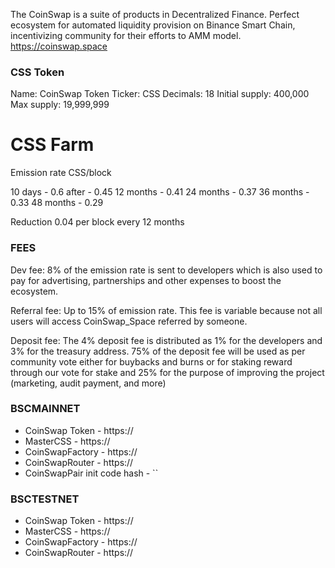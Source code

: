 The CoinSwap is a suite of products in Decentralized Finance. Perfect ecosystem for automated liquidity provision on Binance Smart Chain, incentivizing community for their efforts to AMM model.
https://coinswap.space

### CSS Token 
Name: CoinSwap Token
Ticker: CSS
Decimals: 18
Initial supply: 400,000
Max supply: 19,999,999

# CSS Farm
Emission rate CSS/block

10 days - 0.6
after - 0.45
12 months - 0.41
24 months - 0.37
36 months - 0.33
48 months - 0.29

Reduction 0.04 per block every 12 months

### FEES
Dev fee: 8% of the emission rate is sent to developers which is also used to pay for advertising, partnerships and other expenses to boost the ecosystem. 

Referral fee: Up to 15% of emission rate. This fee is variable because not all users will access CoinSwap_Space referred by someone.

Deposit fee: The 4% deposit fee is distributed as 1% for the developers and 3% for the treasury address.
75% of the deposit fee will be used as per community vote either for buybacks and burns or for staking reward through our vote for stake and 25% for the purpose of improving the project (marketing, audit payment, and more)

### BSCMAINNET
- CoinSwap Token - https://
- MasterCSS - https://
- CoinSwapFactory - https://
- CoinSwapRouter - https://
- CoinSwapPair init code hash - ``

### BSCTESTNET
- CoinSwap Token - https://
- MasterCSS - https://
- CoinSwapFactory - https://
- CoinSwapRouter - https://